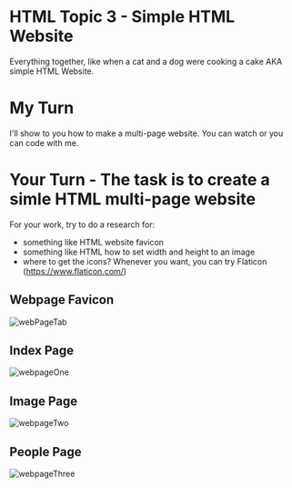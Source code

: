# HTML Topic 3 - Simple HTML Website

Everything together, like when a cat and a dog were cooking a cake AKA simple HTML Website.

# My Turn

I'll show to you how to make a multi-page website. You can watch or you can code with me.

# Your Turn - The task is to create a simle HTML multi-page website

For your work, try to do a research for:

- something like HTML website favicon 
- something like HTML how to set width and height to an image
- where to get the icons? Whenever you want, you can try Flaticon (https://www.flaticon.com/)

## Webpage Favicon

![webPageTab](https://github.com/macoto00/Frontend-Developer-Code-Lessons/assets/117540231/0bb50233-ba5a-408a-84b6-7835be474cfe)

## Index Page

![webpageOne](https://github.com/macoto00/Frontend-Developer-Code-Lessons/assets/117540231/8d9f50e3-0e6c-46a2-9495-600026b6e6ce)

## Image Page

![webpageTwo](https://github.com/macoto00/Frontend-Developer-Code-Lessons/assets/117540231/753c00f2-3679-48e5-b458-e32a6de82015)

## People Page

![webpageThree](https://github.com/macoto00/Frontend-Developer-Code-Lessons/assets/117540231/025e1402-dc18-405a-b559-c9f9f26e39dc)
